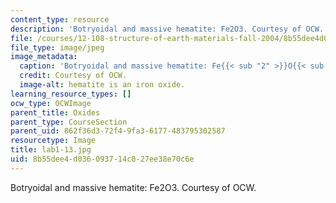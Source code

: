 ```yaml
---
content_type: resource
description: 'Botryoidal and massive hematite: Fe2O3. Courtesy of OCW.'
file: /courses/12-108-structure-of-earth-materials-fall-2004/8b55dee4d036093714c027ee38e70c6e_lab1-13.jpg
file_type: image/jpeg
image_metadata:
  caption: 'Botryoidal and massive hematite: Fe{{< sub "2" >}}O{{< sub "3" >}}.'
  credit: Courtesy of OCW.
  image-alt: hematite is an iron oxide.
learning_resource_types: []
ocw_type: OCWImage
parent_title: Oxides
parent_type: CourseSection
parent_uid: 862f36d3-72f4-9fa3-6177-483795302587
resourcetype: Image
title: lab1-13.jpg
uid: 8b55dee4-d036-0937-14c0-27ee38e70c6e
---
```

Botryoidal and massive hematite: Fe2O3. Courtesy of OCW.

